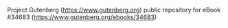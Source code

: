 Project Gutenberg (https://www.gutenberg.org) public repository for eBook #34683 (https://www.gutenberg.org/ebooks/34683)
